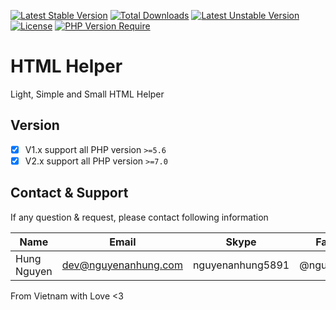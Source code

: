[![Latest Stable Version](http://poser.pugx.org/nguyenanhung/html-helper/v)](https://packagist.org/packages/nguyenanhung/html-helper) [![Total Downloads](http://poser.pugx.org/nguyenanhung/html-helper/downloads)](https://packagist.org/packages/nguyenanhung/html-helper) [![Latest Unstable Version](http://poser.pugx.org/nguyenanhung/html-helper/v/unstable)](https://packagist.org/packages/nguyenanhung/html-helper) [![License](http://poser.pugx.org/nguyenanhung/html-helper/license)](https://packagist.org/packages/nguyenanhung/html-helper) [![PHP Version Require](http://poser.pugx.org/nguyenanhung/html-helper/require/php)](https://packagist.org/packages/nguyenanhung/html-helper)

# HTML Helper

Light, Simple and Small HTML Helper

## Version

- [x] V1.x support all PHP version `>=5.6`
- [x] V2.x support all PHP version `>=7.0`

## Contact & Support

If any question & request, please contact following information

| Name        | Email                | Skype            | Facebook      |
| ----------- | -------------------- | ---------------- | ------------- |
| Hung Nguyen | dev@nguyenanhung.com | nguyenanhung5891 | @nguyenanhung |

From Vietnam with Love <3
